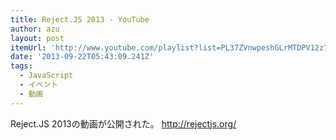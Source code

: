 ```yaml
---
title: Reject.JS 2013 - YouTube
author: azu
layout: post
itemUrl: 'http://www.youtube.com/playlist?list=PL37ZVnwpeshGLrMTDPV12z7KmjrXsOeHT'
date: '2013-09-22T05:43:09.241Z'
tags:
  - JavaScript
  - イベント
  - 動画
---
```

Reject.JS 2013の動画が公開された。
http://rejectjs.org/

